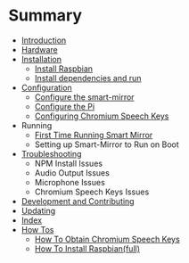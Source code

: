# Summary

* [Introduction](README.md)
* [Hardware](docs/hardware.md)
* [Installation](docs/installation.md)
   * [Install Raspbian](docs/installing_raspbianmd.md)
   * [Install dependencies and run](docs/install_dependencies_and_run.md)
* [Configuration](docs/configuration.md)
   * [Configure the smart-mirror](docs/configure_the_mirror.md)
   * [Configure the Pi](docs/configure_the_pi.md)
   * [Configuring Chromium Speech Keys](docs/chromium_speech_keys.md)
* Running
   * [First Time Running Smart Mirror](first_time_running_smart_mirror.md)
   * Setting up Smart-Mirror to Run on Boot
* [Troubleshooting](docs/troubleshooting.md)
   * NPM Install Issues
   * Audio Output Issues
   * Microphone Issues
   * Chromium Speech Keys Issues
* [Development and Contributing](docs/development_and_contributing.md)
* [Updating](docs/updating.md)
* [Index](SUMMARY.md)
* [How Tos](docs/how_tos.md)
   * [How To Obtain Chromium Speech Keys](docs/howto/how_to_obtain_chromium_speech_keys.md)
   * [How To Install Raspbian(full)](docs/howto/how_to_install_raspbianfull.md)

